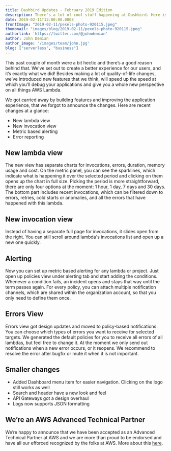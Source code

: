 ```yaml
---
title: Dashbird Updates - February 2019 Edition
description: There's a lot of cool stuff happening at Dashbird. Here is just some of them.
date: 2019-02-11T12:00:00.000Z
frontImage: "2019-02-11/pexels-photo-920115.jpeg"
thumbnail: "images/blog/2019-02-11/pexels-photo-920115.jpeg"
authorlink: 'https://twitter.com/@johndemian'
author: John Demian
author_image: '/images/team/john.jpg'
blog: ["serverless", "business"]
---
```


This past couple of month were a bit hectic and there’s a good reason behind that. We’ve set out to create a better experience for our users, and it’s exactly what we did! Besides making a lot of quality-of-life changes, we’ve introduced new features that we think, will speed up the speed at which you’ll debug your applications and give you a whole new perspective on all things AWS Lambda.

We got carried away by building features and improving the application experience, that we forgot to announce the changes. Here are recent changes at a glance:

* New lambda view
* New invocation view
* Metric based alerting
* Error reporting

## New lambda view
The new view has separate charts for invocations, errors, duration, memory usage and cost. On the metric panel, you can see the sparklines, which indicate what is happening it over the selected period and clicking on them opens up the chart in full size.
Picking the period is more straightforward, there are only four options at the moment: 1 hour, 1 day, 7 days and 30 days. 
The bottom part includes recent invocations, which can be filtered down to errors, retries, cold starts or anomalies, and all the errors that have happened with this lambda. 

## New invocation view
Instead of having a separate full page for invocations, it slides open from the right. You can still scroll around lambda's invocations list and open up a new one quickly.

## Alerting
Now you can set up metric based alerting for any lambda or project. Just open up policies view under alerting tab and start adding the conditions. Whenever a condition fails, an incident opens and stays that way until the term passes again.
For every policy, you can attach multiple notification channels, which are shared within the organization account, so that you only need to define them once.

## Errors View
Errors view got design updates and moved to policy-based notifications. You can choose which types of errors you want to receive for selected targets. We generated the default policies for you to receive all errors of all lambdas, but feel free to change it.
At the moment we only send out notifications when a new error occurs, or it reopens.  We recommend to resolve the error after bugfix or mute it when it is not important.

## Smaller changes
* Added Dashboard menu item for easier navigation. Clicking on the logo still works as well
* Search and header have a new look and feel
* API Gateways got a design overhaul
* Logs now supports JSON formatting

## We’re an AWS Advanced Technical Partner
We’re happy to announce that we have been accepted as an Advanced Technical Partner at AWS and we are more than proud to be endorsed and have all our efforced recognized by the folks at AWS. More about this <a href=”https://dashbird.io/blog/aws-partner-update/”>here</a>.
